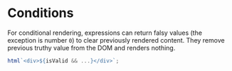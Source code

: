 # Conditions

For conditional rendering, expressions can return falsy values (the exception is number `0`) to clear previously rendered content.
They remove previous truthy value from the DOM and renders nothing.

```javascript
html`<div>${isValid && ...}</div>`;
```
